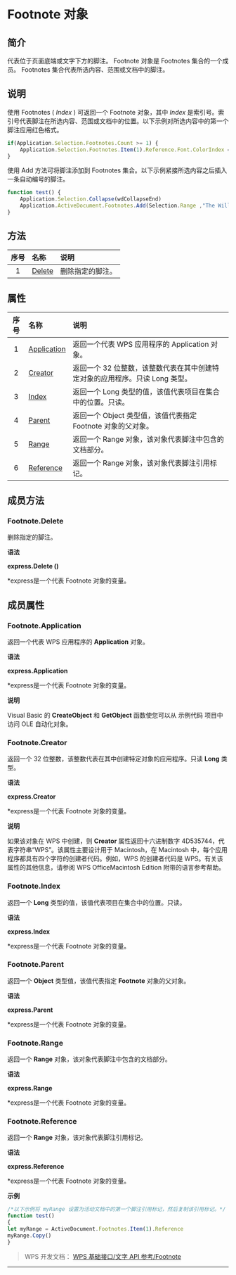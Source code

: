 # Footnote 对象

## 简介

代表位于页面底端或文字下方的脚注。 Footnote 对象是 Footnotes 集合的一个成员。 Footnotes 集合代表所选内容、范围或文档中的脚注。

## 说明

使用 Footnotes ( *Index* ) 可返回一个 Footnote 对象，其中 *Index* 是索引号。索引号代表脚注在所选内容、范围或文档中的位置。以下示例对所选内容中的第一个脚注应用红色格式。

``` JavaScript
if(Application.Selection.Footnotes.Count >= 1) {
    Application.Selection.Footnotes.Item(1).Reference.Font.ColorIndex = wdRed
}
```

使用 Add 方法可将脚注添加到 Footnotes 集合。以下示例紧接所选内容之后插入一条自动编号的脚注。

``` JavaScript
function test() {
    Application.Selection.Collapse(wdCollapseEnd)
    Application.ActiveDocument.Footnotes.Add(Selection.Range ,"The Willow Tree, (Lone Creek Press, 1996).")
}
```

## 方法

| 序号 | 名称                       | 说明             |
|:----:|:---------------------------|:-----------------|
|  1   | [Delete](#Footnote.Delete) | 删除指定的脚注。 |

## 属性

| 序号 | 名称                                 | 说明                                                                         |
|:----:|:-------------------------------------|:-----------------------------------------------------------------------------|
|  1   | [Application](#Footnote.Application) | 返回一个代表 WPS 应用程序的 Application 对象。                               |
|  2   | [Creator](#Footnote.Creator)         | 返回一个 32 位整数，该整数代表在其中创建特定对象的应用程序。只读 Long 类型。 |
|  3   | [Index](#Footnote.Index)             | 返回一个 Long 类型的值，该值代表项目在集合中的位置。只读。                   |
|  4   | [Parent](#Footnote.Parent)           | 返回一个 Object 类型值，该值代表指定 Footnote 对象的父对象。                 |
|  5   | [Range](#Footnote.Range)             | 返回一个 Range 对象，该对象代表脚注中包含的文档部分。                        |
|  6   | [Reference](#Footnote.Reference)     | 返回一个 Range 对象，该对象代表脚注引用标记。                                |

## 成员方法

### Footnote.Delete

删除指定的脚注。

**语法**

**express.Delete ()**

\*express是一个代表 Footnote 对象的变量。

## 成员属性

### Footnote.Application

返回一个代表 WPS 应用程序的 **Application** 对象。

**语法**

**express.Application**

\*express是一个代表 Footnote 对象的变量。

**说明**

Visual Basic 的 **CreateObject** 和 **GetObject** 函数使您可以从 示例代码 项目中访问 OLE 自动化对象。

### Footnote.Creator

返回一个 32 位整数，该整数代表在其中创建特定对象的应用程序。只读 **Long** 类型。

**语法**

**express.Creator**

\*express是一个代表 Footnote 对象的变量。

**说明**

如果该对象在 WPS 中创建，则 **Creator** 属性返回十六进制数字 4D535744，代表字符串“WPS”。该属性主要设计用于 Macintosh，在 Macintosh 中，每个应用程序都具有四个字符的创建者代码。例如，WPS 的创建者代码是 WPS。有关该属性的其他信息，请参阅 WPS OfficeMacintosh Edition 附带的语言参考帮助。

### Footnote.Index

返回一个 **Long** 类型的值，该值代表项目在集合中的位置。只读。

**语法**

**express.Index**

\*express是一个代表 Footnote 对象的变量。

### Footnote.Parent

返回一个 **Object** 类型值，该值代表指定 **Footnote** 对象的父对象。

**语法**

**express.Parent**

\*express是一个代表 Footnote 对象的变量。

### Footnote.Range

返回一个 **Range** 对象，该对象代表脚注中包含的文档部分。

**语法**

**express.Range**

\*express是一个代表 Footnote 对象的变量。

### Footnote.Reference

返回一个 **Range** 对象，该对象代表脚注引用标记。

**语法**

**express.Reference**

\*express是一个代表 Footnote 对象的变量。

**示例**

``` JavaScript
/*以下示例将 myRange 设置为活动文档中的第一个脚注引用标记，然后复制该引用标记。*/
function test()
{
let myRange = ActiveDocument.Footnotes.Item(1).Reference
myRange.Copy()
}
```

> WPS 开发文档： [WPS 基础接口/文字 API 参考/Footnote](https://qn.cache.wpscdn.cn/encs/doc/office_v19/index.htm)

------------------------------------------------------------------------
